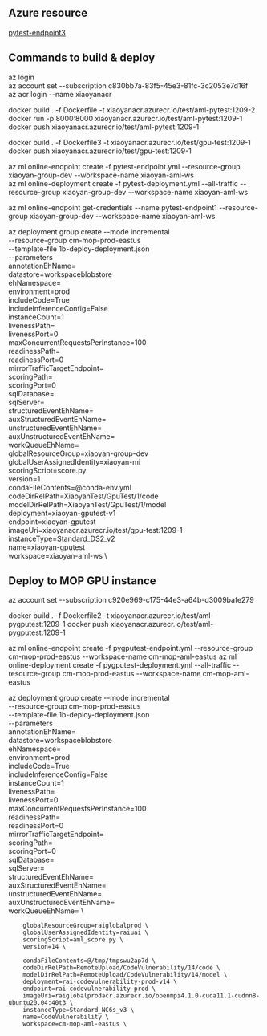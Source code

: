 ## Azure resource
[pytest-endpoint3](https://ms.portal.azure.com/#@microsoft.onmicrosoft.com/resource/subscriptions/c830bb7a-83f5-45e3-81fc-3c2053e7d16f/resourceGroups/xiaoyan-group-dev/providers/Microsoft.MachineLearningServices/workspaces/xiaoyan-aml-ws/onlineEndpoints/pytest-endpoint4/overview)


## Commands to build & deploy

az login  
az account set --subscription c830bb7a-83f5-45e3-81fc-3c2053e7d16f  
az acr login --name xiaoyanacr  

docker build . -f Dockerfile -t xiaoyanacr.azurecr.io/test/aml-pytest:1209-2
docker run -p 8000:8000  xiaoyanacr.azurecr.io/test/aml-pytest:1209-1
docker push  xiaoyanacr.azurecr.io/test/aml-pytest:1209-1

docker build . -f Dockerfile3 -t xiaoyanacr.azurecr.io/test/gpu-test:1209-1
docker push  xiaoyanacr.azurecr.io/test/gpu-test:1209-1

az ml online-endpoint create  -f pytest-endpoint.yml --resource-group xiaoyan-group-dev --workspace-name xiaoyan-aml-ws  
az ml online-deployment create  -f pytest-deployment.yml --all-traffic --resource-group xiaoyan-group-dev --workspace-name xiaoyan-aml-ws  

az ml online-endpoint get-credentials --name pytest-endpoint1  --resource-group xiaoyan-group-dev --workspace-name xiaoyan-aml-ws

az deployment group create --mode incremental \
    --resource-group cm-mop-prod-eastus \
    --template-file 1b-deploy-deployment.json \
    --parameters \
        annotationEhName= \
        datastore=workspaceblobstore \
        ehNamespace= \
        environment=prod \
        includeCode=True \
        includeInferenceConfig=False \
        instanceCount=1 \
        livenessPath= \
        livenessPort=0 \
        maxConcurrentRequestsPerInstance=100 \
        readinessPath= \
        readinessPort=0 \
        mirrorTrafficTargetEndpoint= \
        scoringPath= \
        scoringPort=0 \
        sqlDatabase= \
        sqlServer= \
        structuredEventEhName= \
        auxStructuredEventEhName= \
        unstructuredEventEhName= \
        auxUnstructuredEventEhName= \
        workQueueEhName= \
        globalResourceGroup=xiaoyan-group-dev \
        globalUserAssignedIdentity=xiaoyan-mi \
        scoringScript=score.py \
        version=1 \
        condaFileContents=@conda-env.yml \
        codeDirRelPath=XiaoyanTest/GpuTest/1/code \
        modelDirRelPath=XiaoyanTest/GpuTest/1/model \
        deployment=xiaoyan-gputest-v1 \
        endpoint=xiaoyan-gputest \
        imageUri=xiaoyanacr.azurecr.io/test/gpu-test:1209-1 \
        instanceType=Standard_DS2_v2 \
        name=xiaoyan-gputest \
        workspace=xiaoyan-aml-ws \



## Deploy to MOP GPU instance

az account set --subscription c920e969-c175-44e3-a64b-d3009bafe279

docker build . -f Dockerfile2 -t xiaoyanacr.azurecr.io/test/aml-pygputest:1209-1
docker push  xiaoyanacr.azurecr.io/test/aml-pygputest:1209-1

az ml online-endpoint create  -f pygputest-endpoint.yml --resource-group cm-mop-prod-eastus --workspace-name cm-mop-aml-eastus
az ml online-deployment create  -f pygputest-deployment.yml --all-traffic --resource-group cm-mop-prod-eastus --workspace-name cm-mop-aml-eastus


az deployment group create --mode incremental \
    --resource-group cm-mop-prod-eastus \
    --template-file 1b-deploy-deployment.json \
    --parameters \
        annotationEhName= \
        datastore=workspaceblobstore \
        ehNamespace= \
        environment=prod \
        includeCode=True \
        includeInferenceConfig=False \
        instanceCount=1 \
        livenessPath= \
        livenessPort=0 \
        maxConcurrentRequestsPerInstance=100 \
        readinessPath= \
        readinessPort=0 \
        mirrorTrafficTargetEndpoint= \
        scoringPath= \
        scoringPort=0 \
        sqlDatabase= \
        sqlServer= \
        structuredEventEhName= \
        auxStructuredEventEhName= \
        unstructuredEventEhName= \
        auxUnstructuredEventEhName= \
        workQueueEhName= \
        
        globalResourceGroup=raiglobalprod \
        globalUserAssignedIdentity=raiuai \
        scoringScript=aml_score.py \
        version=14 \

        condaFileContents=@/tmp/tmpswu2ap7d \
        codeDirRelPath=RemoteUpload/CodeVulnerability/14/code \
        modelDirRelPath=RemoteUpload/CodeVulnerability/14/model \
        deployment=rai-codevulnerability-prod-v14 \
        endpoint=rai-codevulnerability-prod \
        imageUri=raiglobalprodacr.azurecr.io/openmpi4.1.0-cuda11.1-cudnn8-ubuntu20.04:40t3 \
        instanceType=Standard_NC6s_v3 \
        name=CodeVulnerability \
        workspace=cm-mop-aml-eastus \
